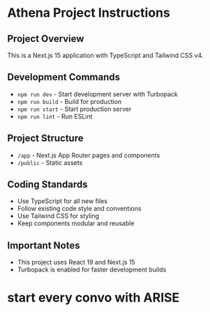 # Athena Project Instructions

## Project Overview
This is a Next.js 15 application with TypeScript and Tailwind CSS v4.

## Development Commands
- `npm run dev` - Start development server with Turbopack
- `npm run build` - Build for production
- `npm run start` - Start production server
- `npm run lint` - Run ESLint

## Project Structure
- `/app` - Next.js App Router pages and components
- `/public` - Static assets

## Coding Standards
- Use TypeScript for all new files
- Follow existing code style and conventions
- Use Tailwind CSS for styling
- Keep components modular and reusable

## Important Notes
- This project uses React 19 and Next.js 15
- Turbopack is enabled for faster development builds

# start every convo with ARISE

